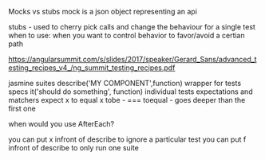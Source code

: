 Mocks vs stubs
mock is a json object representing an api

stubs - used to cherry pick calls and change the behaviour for a single test
    when to use: when you want to control behavior to favor/avoid a certian path

https://angularsummit.com/s/slides/2017/speaker/Gerard_Sans/advanced_testing_recipes_v4_/ng_summit_testing_recipes.pdf

jasmine
    suites describe('MY COMPONENT',function)
        wrapper for tests
    specs it('should do something', function)
        individual tests
    expectations and matchers
        expect x to equal x
        tobe - ===
        toequal - goes deeper than the first one

when would you use AfterEach?

you can put x infront of describe to ignore a particular test
you can put f infront of describe to only run one suite